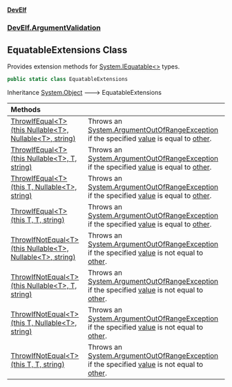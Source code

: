 #### [DevElf](README.md 'README')
### [DevElf\.ArgumentValidation](DevElf.ArgumentValidation.md 'DevElf\.ArgumentValidation')

## EquatableExtensions Class

Provides extension methods for [System\.IEquatable&lt;&gt;](https://learn.microsoft.com/en-us/dotnet/api/system.iequatable-1 'System\.IEquatable\`1') types\.

```csharp
public static class EquatableExtensions
```

Inheritance [System\.Object](https://learn.microsoft.com/en-us/dotnet/api/system.object 'System\.Object') &#129106; EquatableExtensions

| Methods | |
| :--- | :--- |
| [ThrowIfEqual&lt;T&gt;\(this Nullable&lt;T&gt;, Nullable&lt;T&gt;, string\)](EquatableExtensions.ThrowIfEqual.md#DevElf.ArgumentValidation.EquatableExtensions.ThrowIfEqual_T_(thisSystem.Nullable_T_,System.Nullable_T_,string) 'DevElf\.ArgumentValidation\.EquatableExtensions\.ThrowIfEqual\<T\>\(this System\.Nullable\<T\>, System\.Nullable\<T\>, string\)') | Throws an [System\.ArgumentOutOfRangeException](https://learn.microsoft.com/en-us/dotnet/api/system.argumentoutofrangeexception 'System\.ArgumentOutOfRangeException') if the specified [value](EquatableExtensions.md#DevElf.ArgumentValidation.EquatableExtensions.ThrowIfEqual_T_(thisSystem.Nullable_T_,System.Nullable_T_,string).value 'DevElf\.ArgumentValidation\.EquatableExtensions\.ThrowIfEqual\<T\>\(this System\.Nullable\<T\>, System\.Nullable\<T\>, string\)\.value') is equal to [other](EquatableExtensions.md#DevElf.ArgumentValidation.EquatableExtensions.ThrowIfEqual_T_(thisSystem.Nullable_T_,System.Nullable_T_,string).other 'DevElf\.ArgumentValidation\.EquatableExtensions\.ThrowIfEqual\<T\>\(this System\.Nullable\<T\>, System\.Nullable\<T\>, string\)\.other')\. |
| [ThrowIfEqual&lt;T&gt;\(this Nullable&lt;T&gt;, T, string\)](EquatableExtensions.ThrowIfEqual.md#DevElf.ArgumentValidation.EquatableExtensions.ThrowIfEqual_T_(thisSystem.Nullable_T_,T,string) 'DevElf\.ArgumentValidation\.EquatableExtensions\.ThrowIfEqual\<T\>\(this System\.Nullable\<T\>, T, string\)') | Throws an [System\.ArgumentOutOfRangeException](https://learn.microsoft.com/en-us/dotnet/api/system.argumentoutofrangeexception 'System\.ArgumentOutOfRangeException') if the specified [value](EquatableExtensions.md#DevElf.ArgumentValidation.EquatableExtensions.ThrowIfEqual_T_(thisSystem.Nullable_T_,T,string).value 'DevElf\.ArgumentValidation\.EquatableExtensions\.ThrowIfEqual\<T\>\(this System\.Nullable\<T\>, T, string\)\.value') is equal to [other](EquatableExtensions.md#DevElf.ArgumentValidation.EquatableExtensions.ThrowIfEqual_T_(thisSystem.Nullable_T_,T,string).other 'DevElf\.ArgumentValidation\.EquatableExtensions\.ThrowIfEqual\<T\>\(this System\.Nullable\<T\>, T, string\)\.other')\. |
| [ThrowIfEqual&lt;T&gt;\(this T, Nullable&lt;T&gt;, string\)](EquatableExtensions.ThrowIfEqual.md#DevElf.ArgumentValidation.EquatableExtensions.ThrowIfEqual_T_(thisT,System.Nullable_T_,string) 'DevElf\.ArgumentValidation\.EquatableExtensions\.ThrowIfEqual\<T\>\(this T, System\.Nullable\<T\>, string\)') | Throws an [System\.ArgumentOutOfRangeException](https://learn.microsoft.com/en-us/dotnet/api/system.argumentoutofrangeexception 'System\.ArgumentOutOfRangeException') if the specified [value](EquatableExtensions.md#DevElf.ArgumentValidation.EquatableExtensions.ThrowIfEqual_T_(thisT,System.Nullable_T_,string).value 'DevElf\.ArgumentValidation\.EquatableExtensions\.ThrowIfEqual\<T\>\(this T, System\.Nullable\<T\>, string\)\.value') is equal to [other](EquatableExtensions.md#DevElf.ArgumentValidation.EquatableExtensions.ThrowIfEqual_T_(thisT,System.Nullable_T_,string).other 'DevElf\.ArgumentValidation\.EquatableExtensions\.ThrowIfEqual\<T\>\(this T, System\.Nullable\<T\>, string\)\.other')\. |
| [ThrowIfEqual&lt;T&gt;\(this T, T, string\)](EquatableExtensions.ThrowIfEqual.md#DevElf.ArgumentValidation.EquatableExtensions.ThrowIfEqual_T_(thisT,T,string) 'DevElf\.ArgumentValidation\.EquatableExtensions\.ThrowIfEqual\<T\>\(this T, T, string\)') | Throws an [System\.ArgumentOutOfRangeException](https://learn.microsoft.com/en-us/dotnet/api/system.argumentoutofrangeexception 'System\.ArgumentOutOfRangeException') if the specified [value](EquatableExtensions.md#DevElf.ArgumentValidation.EquatableExtensions.ThrowIfEqual_T_(thisT,T,string).value 'DevElf\.ArgumentValidation\.EquatableExtensions\.ThrowIfEqual\<T\>\(this T, T, string\)\.value') is equal to [other](EquatableExtensions.md#DevElf.ArgumentValidation.EquatableExtensions.ThrowIfEqual_T_(thisT,T,string).other 'DevElf\.ArgumentValidation\.EquatableExtensions\.ThrowIfEqual\<T\>\(this T, T, string\)\.other')\. |
| [ThrowIfNotEqual&lt;T&gt;\(this Nullable&lt;T&gt;, Nullable&lt;T&gt;, string\)](EquatableExtensions.ThrowIfNotEqual.md#DevElf.ArgumentValidation.EquatableExtensions.ThrowIfNotEqual_T_(thisSystem.Nullable_T_,System.Nullable_T_,string) 'DevElf\.ArgumentValidation\.EquatableExtensions\.ThrowIfNotEqual\<T\>\(this System\.Nullable\<T\>, System\.Nullable\<T\>, string\)') | Throws an [System\.ArgumentOutOfRangeException](https://learn.microsoft.com/en-us/dotnet/api/system.argumentoutofrangeexception 'System\.ArgumentOutOfRangeException') if the specified [value](EquatableExtensions.md#DevElf.ArgumentValidation.EquatableExtensions.ThrowIfNotEqual_T_(thisSystem.Nullable_T_,System.Nullable_T_,string).value 'DevElf\.ArgumentValidation\.EquatableExtensions\.ThrowIfNotEqual\<T\>\(this System\.Nullable\<T\>, System\.Nullable\<T\>, string\)\.value') is not equal to [other](EquatableExtensions.md#DevElf.ArgumentValidation.EquatableExtensions.ThrowIfNotEqual_T_(thisSystem.Nullable_T_,System.Nullable_T_,string).other 'DevElf\.ArgumentValidation\.EquatableExtensions\.ThrowIfNotEqual\<T\>\(this System\.Nullable\<T\>, System\.Nullable\<T\>, string\)\.other')\. |
| [ThrowIfNotEqual&lt;T&gt;\(this Nullable&lt;T&gt;, T, string\)](EquatableExtensions.ThrowIfNotEqual.md#DevElf.ArgumentValidation.EquatableExtensions.ThrowIfNotEqual_T_(thisSystem.Nullable_T_,T,string) 'DevElf\.ArgumentValidation\.EquatableExtensions\.ThrowIfNotEqual\<T\>\(this System\.Nullable\<T\>, T, string\)') | Throws an [System\.ArgumentOutOfRangeException](https://learn.microsoft.com/en-us/dotnet/api/system.argumentoutofrangeexception 'System\.ArgumentOutOfRangeException') if the specified [value](EquatableExtensions.md#DevElf.ArgumentValidation.EquatableExtensions.ThrowIfNotEqual_T_(thisSystem.Nullable_T_,T,string).value 'DevElf\.ArgumentValidation\.EquatableExtensions\.ThrowIfNotEqual\<T\>\(this System\.Nullable\<T\>, T, string\)\.value') is not equal to [other](EquatableExtensions.md#DevElf.ArgumentValidation.EquatableExtensions.ThrowIfNotEqual_T_(thisSystem.Nullable_T_,T,string).other 'DevElf\.ArgumentValidation\.EquatableExtensions\.ThrowIfNotEqual\<T\>\(this System\.Nullable\<T\>, T, string\)\.other')\. |
| [ThrowIfNotEqual&lt;T&gt;\(this T, Nullable&lt;T&gt;, string\)](EquatableExtensions.ThrowIfNotEqual.md#DevElf.ArgumentValidation.EquatableExtensions.ThrowIfNotEqual_T_(thisT,System.Nullable_T_,string) 'DevElf\.ArgumentValidation\.EquatableExtensions\.ThrowIfNotEqual\<T\>\(this T, System\.Nullable\<T\>, string\)') | Throws an [System\.ArgumentOutOfRangeException](https://learn.microsoft.com/en-us/dotnet/api/system.argumentoutofrangeexception 'System\.ArgumentOutOfRangeException') if the specified [value](EquatableExtensions.md#DevElf.ArgumentValidation.EquatableExtensions.ThrowIfNotEqual_T_(thisT,System.Nullable_T_,string).value 'DevElf\.ArgumentValidation\.EquatableExtensions\.ThrowIfNotEqual\<T\>\(this T, System\.Nullable\<T\>, string\)\.value') is not equal to [other](EquatableExtensions.md#DevElf.ArgumentValidation.EquatableExtensions.ThrowIfNotEqual_T_(thisT,System.Nullable_T_,string).other 'DevElf\.ArgumentValidation\.EquatableExtensions\.ThrowIfNotEqual\<T\>\(this T, System\.Nullable\<T\>, string\)\.other')\. |
| [ThrowIfNotEqual&lt;T&gt;\(this T, T, string\)](EquatableExtensions.ThrowIfNotEqual.md#DevElf.ArgumentValidation.EquatableExtensions.ThrowIfNotEqual_T_(thisT,T,string) 'DevElf\.ArgumentValidation\.EquatableExtensions\.ThrowIfNotEqual\<T\>\(this T, T, string\)') | Throws an [System\.ArgumentOutOfRangeException](https://learn.microsoft.com/en-us/dotnet/api/system.argumentoutofrangeexception 'System\.ArgumentOutOfRangeException') if the specified [value](EquatableExtensions.md#DevElf.ArgumentValidation.EquatableExtensions.ThrowIfNotEqual_T_(thisT,T,string).value 'DevElf\.ArgumentValidation\.EquatableExtensions\.ThrowIfNotEqual\<T\>\(this T, T, string\)\.value') is not equal to [other](EquatableExtensions.md#DevElf.ArgumentValidation.EquatableExtensions.ThrowIfNotEqual_T_(thisT,T,string).other 'DevElf\.ArgumentValidation\.EquatableExtensions\.ThrowIfNotEqual\<T\>\(this T, T, string\)\.other')\. |
